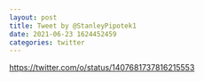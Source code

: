 ```yaml
--- 
layout: post 
title: Tweet by @StanleyPipotek1 
date: 2021-06-23 1624452459 
categories: twitter 
--- 
```

https://twitter.com/o/status/1407681737816215553